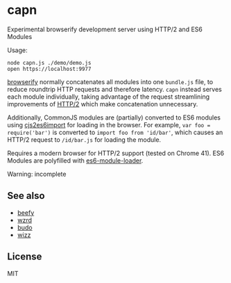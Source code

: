 # capn

Experimental browserify development server using HTTP/2 and ES6 Modules

Usage:

    node capn.js ./demo/demo.js
    open https://localhost:9977

[browserify](https://www.npmjs.com/package/browserify) normally concatenates
all modules into one `bundle.js` file, to reduce roundtrip HTTP requests
and therefore latency. `capn` instead serves each module individually,
taking advantage of the request streamlining improvements of [HTTP/2](http://daniel.haxx.se/http2/)
which make concatenation unnecessary.

Additionally, CommonJS modules are (partially) converted to ES6 modules using
[cjs2es6import](https://www.npmjs.com/package/cjs2es6import) for loading in the
browser. For example, `var foo = require('bar')` is converted to `import foo from 'id/bar'`,
which causes an HTTP/2 request to `/id/bar.js` for loading the module.

Requires a modern browser for HTTP/2 support (tested on Chrome 41).
ES6 Modules are polyfilled with
[es6-module-loader](https://github.com/ModuleLoader/es6-module-loader).

Warning: incomplete

## See also

* [beefy](https://www.npmjs.com/package/beefy)
* [wzrd](https://www.npmjs.com/package/wzrd)
* [budo](https://www.npmjs.com/package/budo)
* [wizz](https://github.com/mattdesl/wizz)

## License

MIT

